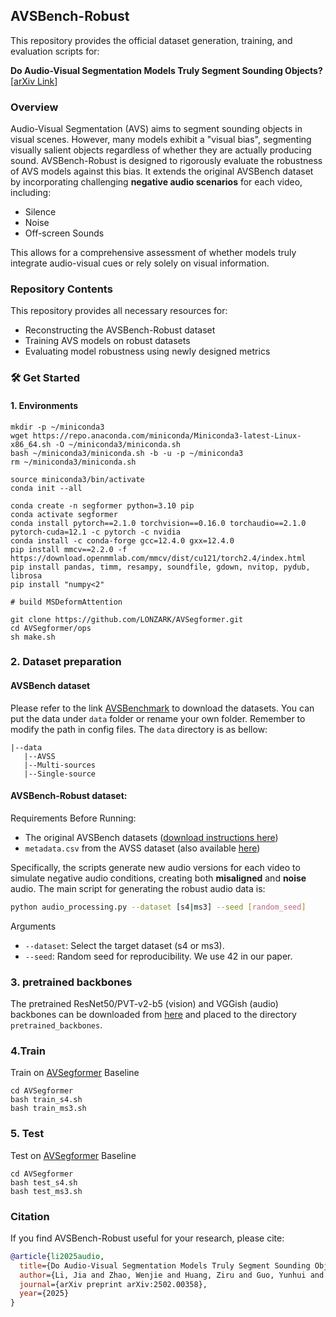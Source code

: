 ## AVSBench-Robust

This repository provides the official dataset generation, training, and evaluation scripts for:

**Do Audio-Visual Segmentation Models Truly Segment Sounding Objects?**
[[arXiv Link](https://arxiv.org/abs/2502.00358)]

### Overview
Audio-Visual Segmentation (AVS) aims to segment sounding objects in visual scenes. However, many models exhibit a "visual bias", segmenting visually salient objects regardless of whether they are actually producing sound.
AVSBench-Robust is designed to rigorously evaluate the robustness of AVS models against this bias. It extends the original AVSBench dataset by incorporating challenging **negative audio scenarios** for each video, including:
* Silence 
* Noise
* Off-screen Sounds
  
This allows for a comprehensive assessment of whether models truly integrate audio-visual cues or rely solely on visual information.

### Repository Contents

This repository provides all necessary resources for:
* Reconstructing the AVSBench-Robust dataset
* Training AVS models on robust datasets
* Evaluating model robustness using newly designed metrics

### 🛠️ Get Started

#### 1. Environments
```shell
mkdir -p ~/miniconda3
wget https://repo.anaconda.com/miniconda/Miniconda3-latest-Linux-x86_64.sh -O ~/miniconda3/miniconda.sh
bash ~/miniconda3/miniconda.sh -b -u -p ~/miniconda3
rm ~/miniconda3/miniconda.sh

source miniconda3/bin/activate
conda init --all

conda create -n segformer python=3.10 pip
conda activate segformer
conda install pytorch==2.1.0 torchvision==0.16.0 torchaudio==2.1.0 pytorch-cuda=12.1 -c pytorch -c nvidia
conda install -c conda-forge gcc=12.4.0 gxx=12.4.0
pip install mmcv==2.2.0 -f https://download.openmmlab.com/mmcv/dist/cu121/torch2.4/index.html
pip install pandas, timm, resampy, soundfile, gdown, nvitop, pydub, librosa
pip install "numpy<2"

# build MSDeformAttention

git clone https://github.com/LONZARK/AVSegformer.git
cd AVSegformer/ops
sh make.sh
```


### 2. Dataset preparation

#### AVSBench dataset

Please refer to the link [AVSBenchmark](https://github.com/OpenNLPLab/AVSBench) to download the datasets. You can put the data under `data` folder or rename your own folder. Remember to modify the path in config files. The `data` directory is as bellow:
```
|--data
   |--AVSS
   |--Multi-sources
   |--Single-source
```

#### AVSBench-Robust dataset: 

Requirements Before Running:
- The original AVSBench datasets ([download instructions here](https://github.com/OpenNLPLab/AVSBench))
- `metadata.csv` from the AVSS dataset (also available [here](https://github.com/OpenNLPLab/AVSBench))

Specifically, the scripts generate new audio versions for each video to simulate negative audio conditions, creating both **misaligned** and **noise** audio.
The main script for generating the robust audio data is:
```bash
python audio_processing.py --dataset [s4|ms3] --seed [random_seed]
```
Arguments
- `--dataset`: Select the target dataset (s4 or ms3).
- `--seed`: Random seed for reproducibility. We use 42 in our paper.


### 3. pretrained backbones

The pretrained ResNet50/PVT-v2-b5 (vision) and VGGish (audio) backbones can be downloaded from [here](https://drive.google.com/drive/folders/1386rcFHJ1QEQQMF6bV1rXJTzy8v26RTV?usp=sharing) and placed to the directory `pretrained_backbones`.


### 4.Train
Train on [AVSegformer](https://github.com/vvvb-github/AVSegFormer/blob/master/README.md?plain=1) Baseline
```shell
cd AVSegformer
bash train_s4.sh
bash train_ms3.sh
```

###  5. Test
Test on [AVSegformer](https://github.com/vvvb-github/AVSegFormer/blob/master/README.md?plain=1) Baseline

```shell
cd AVSegformer
bash test_s4.sh 
bash test_ms3.sh 
```


### Citation
If you find AVSBench-Robust useful for your research, please cite:
```bibtex
@article{li2025audio,
  title={Do Audio-Visual Segmentation Models Truly Segment Sounding Objects?},
  author={Li, Jia and Zhao, Wenjie and Huang, Ziru and Guo, Yunhui and Tian, Yapeng},
  journal={arXiv preprint arXiv:2502.00358},
  year={2025}
}
```
